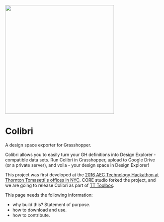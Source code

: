 <img src="https://raw.githubusercontent.com/bhowes-tt/Colibri.Grasshopper/master/docs/Images/Logo.JPG" width="350">

# Colibri
A design space exporter for Grasshopper.  

Colibri allows you to easily turn your GH definitions into Design Explorer - compatible data sets.  Run Colibri in Grasshopper, upload to Google Drive (or a private server), and voila - your design space in Design Explorer!

This project was first developed at the [2016 AEC Technology Hackathon at Thornton Tomasetti's offices in NYC](http://core.thorntontomasetti.com/aec-technology-symposium-and-hackathon-2016/aec-technology-symposium-and-hackathon-2016-hackathon-info/).  CORE studio forked the project, and we are going to release Colibri as part of [TT Toolbox](http://www.food4rhino.com/app/tt-toolbox).


This page needs the following information:
- why build this?  Statement of purpose.
- how to download and use.
- how to contribute.

